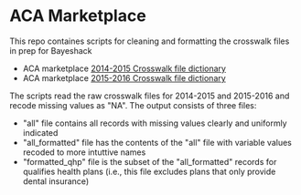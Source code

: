 # ACA Marketplace

This repo containes scripts for cleaning and formatting the crosswalk files in prep for Bayeshack 

- ACA marketplace <a href="https://www.cms.gov/CCIIO/Resources/Data-Resources/Downloads/PlanCrosswalk_DataDictionary_2016.pdf">2014-2015 Crosswalk file dictionary</a>
- ACA marketplace <a href="https://www.cms.gov/CCIIO/Resources/Data-Resources/Downloads/2014-Plan-Crosswalk-Data-Dictionary.pdf">2015-2016 Crosswalk file dictionary</a>

The scripts read the raw crosswalk files for 2014-2015 and 2015-2016 and recode missing values as "NA".  The output consists of three files:

- "all" file contains all records with missing values clearly and uniformly indicated
- "all_formatted" file has the contents of the "all" file with variable values recoded to more intuttive names
- "formatted_qhp" file is the subset of the "all_formatted" records for qualifies health plans (i.e., this file excludes plans that only provide dental insurance)

